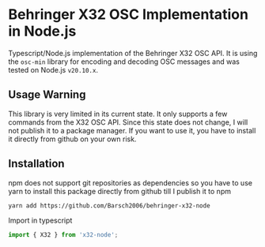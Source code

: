 # Behringer X32 OSC Implementation in Node.js

Typescript/Node.js implementation of the Behringer X32 OSC API. It is using the `osc-min` library for encoding and decoding OSC messages and was tested on Node.js `v20.10.x`.

## Usage Warning

This library is very limited in its current state. It only supports a few commands from the X32 OSC API. Since this state does not change, I will not publish it to a package manager. If you want to use it, you have to install it directly from github on your own risk.

## Installation

npm does not support git repositories as dependencies so you have to use yarn to install this package directly from github till I publish it to npm

```bash
yarn add https://github.com/Barsch2006/behringer-x32-node
```

Import in typescript

```typescript
import { X32 } from 'x32-node';
```
